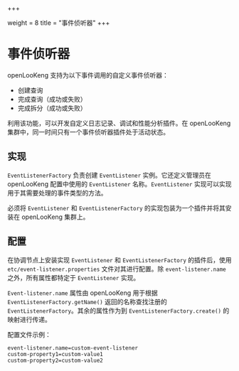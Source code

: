 +++

weight = 8
title = "事件侦听器"
+++


# 事件侦听器

openLooKeng 支持为以下事件调用的自定义事件侦听器：


-   创建查询
-   完成查询（成功或失败）
-   完成拆分（成功或失败）

利用该功能，可以开发自定义日志记录、调试和性能分析插件。在 openLooKeng 集群中，同一时间只有一个事件侦听器插件处于活动状态。

## 实现

`EventListenerFactory` 负责创建 `EventListener` 实例。它还定义管理员在 openLooKeng 配置中使用的 `EventListener` 名称。`EventListener` 实现可以实现用于其需要处理的事件类型的方法。


必须将 `EventListener` 和 `EventListenerFactory` 的实现包装为一个插件并将其安装在 openLooKeng 集群上。

## 配置

在协调节点上安装实现 `EventListener` 和 `EventListenerFactory` 的插件后，使用 `etc/event-listener.properties` 文件对其进行配置。除 `event-listener.name` 之外，所有属性都特定于 `EventListener` 实现。

`Event-listener.name` 属性由 openLooKeng 用于根据 `EventListenerFactory.getName()` 返回的名称查找注册的 `EventListenerFactory`。其余的属性作为到 `EventListenerFactory.create()` 的映射进行传递。

配置文件示例：

``` {.none}
event-listener.name=custom-event-listener
custom-property1=custom-value1
custom-property2=custom-value2
```
